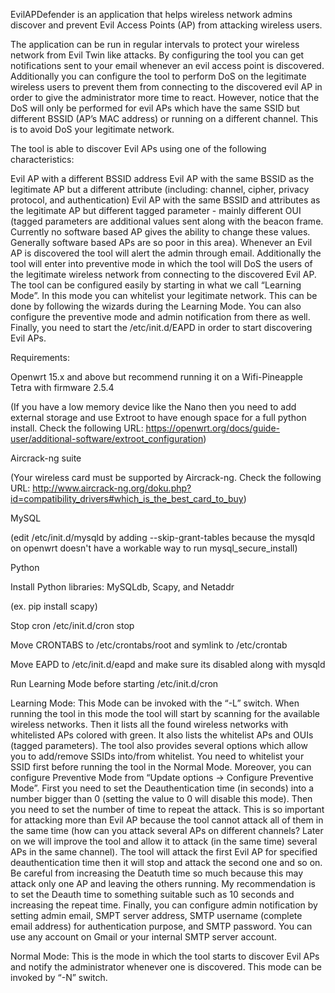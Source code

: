 EvilAPDefender is an application that helps wireless network admins discover and prevent Evil Access Points (AP) from attacking wireless users.

The application can be run in regular intervals to protect your wireless network from Evil Twin like attacks. By configuring the tool you can get notifications sent to your email whenever an evil access point is discovered. Additionally you can configure the tool to perform DoS on the legitimate wireless users to prevent them from connecting to the discovered evil AP in order to give the administrator more time to react. However, notice that the DoS will only be performed for evil APs which have the same SSID but different BSSID (AP’s MAC address) or running on a different channel. This is to avoid DoS your legitimate network.

The tool is able to discover Evil APs using one of the following characteristics:

Evil AP with a different BSSID address Evil AP with the same BSSID as the legitimate AP but a different attribute (including: channel, cipher, privacy protocol, and authentication) Evil AP with the same BSSID and attributes as the legitimate AP but different tagged parameter - mainly different OUI (tagged parameters are additional values sent along with the beacon frame. Currently no software based AP gives the ability to change these values. Generally software based APs are so poor in this area). Whenever an Evil AP is discovered the tool will alert the admin through email. Additionally the tool will enter into preventive mode in which the tool will DoS the users of the legitimate wireless network from connecting to the discovered Evil AP. The tool can be configured easily by starting in what we call “Learning Mode”. In this mode you can whitelist your legitimate network. This can be done by following the wizards during the Learning Mode. You can also configure the preventive mode and admin notification from there as well. Finally, you need to start the /etc/init.d/EAPD in order to start discovering Evil APs.

Requirements:

Openwrt 15.x and above but recommend running it on a Wifi-Pineapple Tetra with firmware 2.5.4

(If you have a low memory device like the Nano then you need to add external storage and use Extroot to have enough space for a full python install. Check the following URL: https://openwrt.org/docs/guide-user/additional-software/extroot_configuration)

Aircrack-ng suite

(Your wireless card must be supported by Aircrack-ng. Check the following URL: http://www.aircrack-ng.org/doku.php?id=compatibility_drivers#which_is_the_best_card_to_buy)

MySQL

(edit /etc/init.d/mysqld by adding --skip-grant-tables because the mysqld on openwrt doesn't have a workable way to run mysql_secure_install)

Python

Install Python libraries: MySQLdb, Scapy, and Netaddr

(ex. pip install scapy)

Stop cron /etc/init.d/cron stop

Move CRONTABS to /etc/crontabs/root and symlink to /etc/crontab

Move EAPD to /etc/init.d/eapd and make sure its disabled along with mysqld 

Run Learning Mode before starting /etc/init.d/cron

Learning Mode: This Mode can be invoked with the “-L” switch. When running the tool in this mode the tool will start by scanning for the available wireless networks. Then it lists all the found wireless networks with whitelisted APs colored with green. It also lists the whitelist APs and OUIs (tagged parameters). The tool also provides several options which allow you to add/remove SSIDs into/from whitelist. You need to whitelist your SSID first before running the tool in the Normal Mode. Moreover, you can configure Preventive Mode from “Update options -> Configure Preventive Mode”. First you need to set the Deauthentication time (in seconds) into a number bigger than 0 (setting the value to 0 will disable this mode). Then you need to set the number of time to repeat the attack. This is so important for attacking more than Evil AP because the tool cannot attack all of them in the same time (how can you attack several APs on different channels? Later on we will improve the tool and allow it to attack (in the same time) several APs in the same channel). The tool will attack the first Evil AP for specified deauthentication time then it will stop and attack the second one and so on. Be careful from increasing the Deatuth time so much because this may attack only one AP and leaving the others running. My recommendation is to set the Deauth time to something suitable such as 10 seconds and increasing the repeat time. Finally, you can configure admin notification by setting admin email, SMPT server address, SMTP username (complete email address) for authentication purpose, and SMTP password. You can use any account on Gmail or your internal SMTP server account.

Normal Mode: This is the mode in which the tool starts to discover Evil APs and notify the administrator whenever one is discovered. This mode can be invoked by “-N” switch.